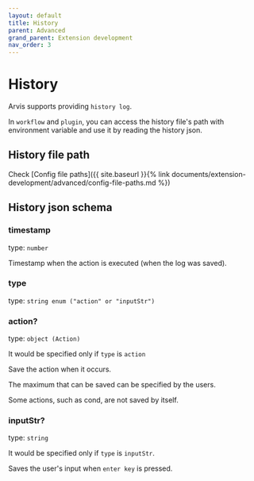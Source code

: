 ```yaml
---
layout: default
title: History
parent: Advanced
grand_parent: Extension development
nav_order: 3
---
```


# History

Arvis supports providing `history log`.

In `workflow` and `plugin`, you can access the history file's path with environment variable and use it by reading the history json.

## History file path

Check [Config file paths]({{ site.baseurl }}{% link documents/extension-development/advanced/config-file-paths.md %})

## History json schema

### timestamp

type: `number`

Timestamp when the action is executed (when the log was saved).

### type

type: `string enum ("action" or "inputStr")`

### action?

type: `object (Action)`

It would be specified only if `type` is `action`

Save the action when it occurs.

The maximum that can be saved can be specified by the users.

Some actions, such as cond, are not saved by itself.

### inputStr?

type: `string`

It would be specified only if `type` is `inputStr`.

Saves the user's input when `enter key` is pressed.